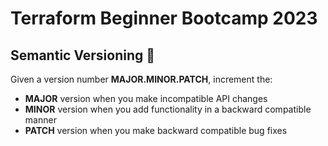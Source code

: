 # Terraform Beginner Bootcamp 2023

## Semantic Versioning :mage:

Given a version number **MAJOR.MINOR.PATCH**, increment the:

-  **MAJOR** version when you make incompatible API changes
-  **MINOR** version when you add functionality in a backward compatible manner
-  **PATCH** version when you make backward compatible bug fixes

